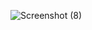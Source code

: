 ![Screenshot (8)](https://github.com/Mukulsingh7/flex.io/assets/154540503/83747467-deca-4a51-8af1-cb37477415a4)
